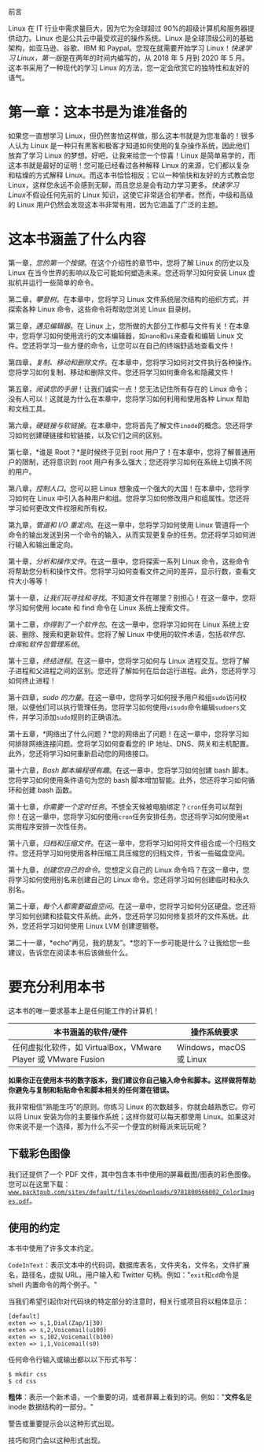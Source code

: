 前言

Linux 在 IT 行业中需求量巨大，因为它为全球超过 90%的超级计算机和服务器提供动力。Linux 也是公共云中最受欢迎的操作系统。Linux 是全球顶级公司的基础架构，如亚马逊、谷歌、IBM 和 Paypal。您现在就需要开始学习 Linux！*快速学习 Linux，第一版*是在两年的时间内编写的，从 2018 年 5 月到 2020 年 5 月。这本书采用了一种现代的学习 Linux 的方法，您一定会欣赏它的独特性和友好的语气。

# 第一章：这本书是为谁准备的

如果您一直想学习 Linux，但仍然害怕这样做，那么这本书就是为您准备的！很多人认为 Linux 是一种只有黑客和极客才知道如何使用的复杂操作系统，因此他们放弃了学习 Linux 的梦想。好吧，让我来给您一个惊喜！Linux 是简单易学的，而这本书就是最好的证明！您可能已经看过各种解释 Linux 的来源，它们都以复杂和枯燥的方式解释 Linux。而这本书恰恰相反；它以一种愉快和友好的方式教会您 Linux，这样您永远不会感到无聊，而且您总是会有动力学习更多。*快速学习 Linux*不假设任何先前的 Linux 知识，这使它非常适合初学者。然而，中级和高级的 Linux 用户仍然会发现这本书非常有用，因为它涵盖了广泛的主题。

# 这本书涵盖了什么内容

第一章，*您的第一个按键*。在这个介绍性的章节中，您将了解 Linux 的历史以及 Linux 在当今世界的影响以及它可能如何塑造未来。您还将学习如何安装 Linux 虚拟机并运行一些简单的命令。

第二章，*攀登树*。在本章中，您将学习 Linux 文件系统层次结构的组织方式，并探索各种 Linux 命令，这些命令将帮助您浏览 Linux 目录树。

第三章，*遇见编辑器*。在 Linux 上，您所做的大部分工作都与文件有关！在本章中，您将学习如何使用流行的文本编辑器，如`nano`和`vi`来查看和编辑 Linux 文件。您还将学习一些方便的命令，让您可以在自己的终端舒适地查看文件！

第四章，*复制、移动和删除文件*。在本章中，您将学习如何对文件执行各种操作。您将学习如何复制、移动和删除文件。您还将学习如何重命名和隐藏文件！

第五章，*阅读您的手册*！让我们诚实一点！您无法记住所有存在的 Linux 命令；没有人可以！这就是为什么在本章中，您将学习如何利用和使用各种 Linux 帮助和文档工具。

第六章，*硬链接与软链接*。在本章中，您将首先了解文件`inode`的概念。您还将学习如何创建硬链接和软链接，以及它们之间的区别。

第七章，*谁是 Root？*是时候终于见到 root 用户了！在本章中，您将了解普通用户的限制，还将意识到 root 用户有多么强大；您还将学习如何在系统上切换不同的用户。

第八章，*控制人口*。您可以把 Linux 想象成一个强大的大国！在本章中，您将学习如何在 Linux 中引入各种用户和组。您将学习如何修改用户和组属性。您还将学习如何更改文件权限和所有权。

第九章，*管道和 I/O 重定向*。在这一章中，您将学习如何使用 Linux 管道将一个命令的输出发送到另一个命令的输入，从而实现更复杂的任务。您还将学习如何进行输入和输出重定向。

第十章，*分析和操作文件*。在这一章中，您将探索一系列 Linux 命令，这些命令将帮助您分析和操作文件。您将学习如何查看文件之间的差异，显示行数，查看文件大小等等！

第十一章，*让我们玩寻找和寻找*。不知道文件在哪里？别担心！在这一章中，您将学习如何使用 locate 和 find 命令在 Linux 系统上搜索文件。

第十二章，*你得到了一个软件包*。在这一章中，您将学习如何在 Linux 系统上安装、删除、搜索和更新软件。您将了解 Linux 中使用的软件术语，包括*软件包*、*仓库*和*软件包管理系统*。

第十三章，*终结进程*。在这一章中，您将学习如何与 Linux 进程交互。您将了解子进程和父进程之间的区别。您还将了解如何在后台运行进程。此外，您还将学习如何终止进程！

第十四章，*sudo 的力量*。在这一章中，您将学习如何授予用户和组`sudo`访问权限，以便他们可以执行管理任务。您将学习如何使用`visudo`命令编辑`sudoers`文件，并学习添加`sudo`规则的正确语法。

第十五章，*网络出了什么问题？*您的网络出了问题！在这一章中，您将学习如何排除网络连接问题。您将学习如何查看您的 IP 地址、DNS、网关和主机配置。此外，您还将学习如何重新启动您的网络接口。

第十六章，*Bash 脚本编程很有趣*。在这一章中，您将学习如何创建 bash 脚本。您将学习如何使用条件语句为您的 bash 脚本增加智能。此外，您还将学习如何循环和创建 bash 函数。

第十七章，*你需要一个定时任务*。不想全天候被电脑绑定？`cron`任务可以帮到你！在这一章中，您将学习如何使用`cron`任务安排任务。您还将学习如何使用`at`实用程序安排一次性任务。

第十八章，*归档和压缩文件*。在这一章中，您将学习如何将文件组合成一个归档文件。您还将学习如何使用各种压缩工具压缩您的归档文件，节省一些磁盘空间。

第十九章，*创建您自己的命令*。您想定义自己的 Linux 命令吗？在这一章中，您将学习如何使用别名来创建自己的 Linux 命令。您还将学习如何创建临时和永久别名。

第二十章，*每个人都需要磁盘空间*。在这一章中，您将学习如何分区硬盘。您还将学习如何创建和挂载文件系统。此外，您还将学习如何修复损坏的文件系统。此外，您还将学习如何使用 Linux LVM 创建逻辑卷。

第二十一章，*echo“再见，我的朋友”。*您的下一步可能是什么？让我给您一些建议，告诉您在阅读本书后该做些什么。

# 要充分利用本书

这本书的唯一要求基本上是任何能工作的计算机！

| **本书涵盖的软件/硬件** | **操作系统要求** |
| --- | --- |
| 任何虚拟化软件，如 VirtualBox，VMware Player 或 VMware Fusion | Windows，macOS 或 Linux |

**如果你正在使用本书的数字版本，我们建议你自己输入命令和脚本。这样做将帮助你避免与复制和粘贴命令和脚本相关的任何潜在错误。**

我非常相信“熟能生巧”的原则。你练习 Linux 的次数越多，你就会越熟悉它。你可以将 Linux 安装为你的主要操作系统；这样你就可以每天都使用 Linux。如果这对你来说不是一个选择，那为什么不买一个便宜的树莓派来玩玩呢？

## 下载彩色图像

我们还提供了一个 PDF 文件，其中包含本书中使用的屏幕截图/图表的彩色图像。您可以在这里下载：[`www.packtpub.com/sites/default/files/downloads/9781800566002_ColorImages.pdf`](http://www.packtpub.com/sites/default/files/downloads/9781800566002_ColorImages.pdf)。

## 使用的约定

本书中使用了许多文本约定。

`CodeInText`：表示文本中的代码词，数据库表名，文件夹名，文件名，文件扩展名，路径名，虚拟 URL，用户输入和 Twitter 句柄。例如："`exit`和`cd`命令是 shell 内置命令的两个例子。"

当我们希望引起你对代码块的特定部分的注意时，相关行或项目将以粗体显示：

```
[default]
exten => s,1,Dial(Zap/1|30)
exten => s,2,Voicemail(u100)
exten => s,102,Voicemail(b100)
exten => i,1,Voicemail(s0)
```

任何命令行输入或输出都以以下形式书写：

```
$ mkdir css
$ cd css
```

**粗体**：表示一个新术语，一个重要的词，或者屏幕上看到的词。例如："**文件名**是 inode 数据结构的一部分。"

警告或重要提示会以这种形式出现。

技巧和窍门会以这种形式出现。
